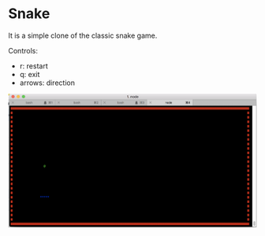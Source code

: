 # Snake

It is a simple clone of the classic snake game.

Controls:

- r: restart
- q: exit
- arrows: direction

![Screenshot](screenshot.png)
